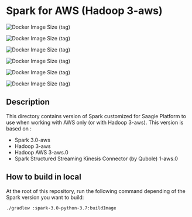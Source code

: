 # Spark for AWS (Hadoop 3-aws)

![Docker Image Size (tag)](https://img.shields.io/docker/image-size/saagie/spark/3.0-aws-0.10.0?label=v3.0%20base%20image%20size&style=for-the-badge)

![Docker Image Size (tag)](https://img.shields.io/docker/image-size/saagie/spark/3.0-aws-jre-8-0.10.0?label=v3.0-aws-jre8%20image%20size&style=for-the-badge)

![Docker Image Size (tag)](https://img.shields.io/docker/image-size/saagie/spark/3.0-aws-jre-11-0.10.0?label=v3.0-aws-jre11%20image%20size&style=for-the-badge)

![Docker Image Size (tag)](https://img.shields.io/docker/image-size/saagie/spark/3.0-aws-py-3.5-0.10.0?label=v3.0-aws-py3.5%20image%20size&style=for-the-badge)

![Docker Image Size (tag)](https://img.shields.io/docker/image-size/saagie/spark/3.0-aws-py-3.6-0.10.0?label=v3.0-aws-py3.6%20image%20size&style=for-the-badge)

![Docker Image Size (tag)](https://img.shields.io/docker/image-size/saagie/spark/3.0-aws-py-3.7-0.10.0?label=v3.0-aws-py3.7%20image%20size&style=for-the-badge)

## Description
This directory contains version of Spark customized for Saagie Platform to use when working with AWS only (or with Hadoop 3-aws). 
This version is based on :
- Spark 3.0-aws
- Hadoop 3-aws
- Hadoop AWS 3-aws.0
- Spark Structured Streaming Kinesis Connector (by Qubole) 1-aws.0

## How to build in local

At the root of this repository, run the following command depending of the Spark version you want to build:
```
./gradlew :spark-3.0-python-3.7:buildImage
```


